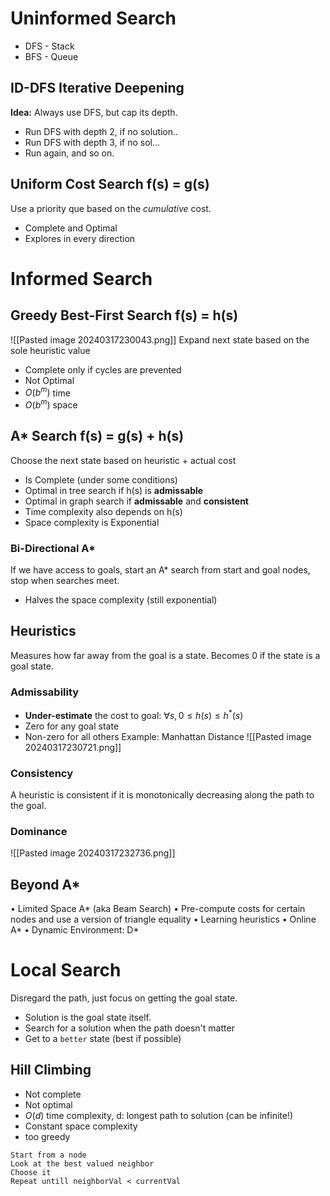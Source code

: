 # Uninformed Search
- DFS - Stack
- BFS - Queue

## ID-DFS Iterative Deepening
**Idea:** Always use DFS, but cap its depth.
- Run DFS with depth 2, if no solution..
- Run DFS with depth 3, if no sol...
- Run again, and so on.

## Uniform Cost Search f(s) = g(s)
Use a priority que based on the *cumulative* cost.
- Complete and Optimal
- Explores in every direction


# Informed Search
## Greedy Best-First Search f(s) = h(s)
![[Pasted image 20240317230043.png]]
Expand next state based on the sole heuristic value
- Complete only if cycles are prevented
- Not Optimal
- $O(b^m)$ time
- $O(b^m)$ space
## A* Search f(s) = g(s) + h(s)
Choose the next state based on heuristic + actual cost

- Is Complete (under some conditions)
- Optimal in tree search if h(s) is **admissable**
- Optimal in graph search if **admissable** and **consistent**
- Time complexity also depends on h(s)
- Space complexity is Exponential

### Bi-Directional A*
If we have access to goals, start an A* search from start and goal nodes, stop when searches meet.
- Halves the space complexity (still exponential)
## Heuristics
Measures how far away from the goal is a state.
Becomes 0 if the state is a goal state.
### Admissability
- **Under-estimate** the cost to goal: $\forall s, 0 \le h(s) \le h^*(s)$ 
- Zero for any goal state
- Non-zero for all others
Example: Manhattan Distance
![[Pasted image 20240317230721.png]]
### Consistency
A heuristic is consistent if it is monotonically decreasing along the path to the goal.


### Dominance
![[Pasted image 20240317232736.png]]
 
## Beyond A*
• Limited Space A* (aka Beam Search) 
• Pre-compute costs for certain nodes and use a version of triangle equality 
• Learning heuristics 
• Online A*
• Dynamic Environment: D*

# Local Search
Disregard the path, just focus on getting the goal state.
- Solution is the goal state itself.
- Search for a solution when the path doesn't matter
- Get to a `better` state (best if possible)

## Hill Climbing
- Not complete
- Not optimal
- $O(d)$ time complexity, d: longest path to solution (can be infinite!)
- Constant space complexity
- too greedy

```
Start from a node
Look at the best valued neighbor
Choose it
Repeat untill neighborVal < currentVal
```